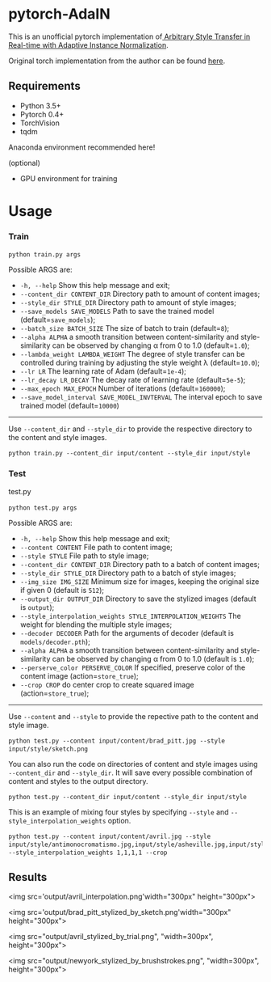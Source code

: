 # pytorch-AdaIN

This is an unofficial pytorch implementation of[ Arbitrary Style Transfer in Real-time with Adaptive Instance Normalization](http://openaccess.thecvf.com/content_ICCV_2017/papers/Huang_Arbitrary_Style_Transfer_ICCV_2017_paper.pdf).

Original torch implementation from the author can be found [here](https://github.com/xunhuang1995/AdaIN-style).

## Requirements

- Python 3.5+
- Pytorch 0.4+
- TorchVision
- tqdm

Anaconda environment recommended here!

(optional)

- GPU environment for training

# Usage

### Train

`python train.py args`

Possible ARGS are:

- `-h, --help` Show this help message and exit;
- `--content_dir CONTENT_DIR` Directory path to amount of content images;
- `--style_dir STYLE_DIR` Directory path to amount of style images;
- `--save_models SAVE_MODELS` Path to save the trained model (default=`save_models`);
- `--batch_size BATCH_SIZE` The size of batch to train (default=`8`);
- `--alpha ALPHA` a smooth transition between content-similarity and style-similarity can be observed by changing α from 0 to 1.0 (default=`1.0`);
- `--lambda_weight LAMBDA_WEIGHT` The degree of style transfer can be controlled during training by adjusting the style weight λ (default=`10.0`);
- `--lr LR` The learning rate of Adam (default=`1e-4`);
- `--lr_decay LR_DECAY` The decay rate of learning rate (default=`5e-5`);
- `--max_epoch MAX_EPOCH` Number of iterations (default=`160000`);
- `--save_model_interval SAVE_MODEL_INVTERVAL` The interval epoch to save trained model (default=`10000`)

------

Use `--content_dir` and `--style_dir` to provide the respective directory to the content and style images.

```
python train.py --content_dir input/content --style_dir input/style
```

### Test

test.py

`python test.py args`

Possible ARGS are:

- `-h, --help` Show this help message and exit;
- `--content CONTENT` File path to content image;
- `--style STYLE` File path to style image;
- `--content_dir CONTENT_DIR` Directory path to a batch of content images;
- `--style_dir STYLE_DIR` Directory path to a batch of style images;
- `--img_size IMG_SIZE` Minimum size for images, keeping the original size if given 0 (default is `512`);
- `--output_dir OUTPUT_DIR` Directory to save the stylized images (default is `output`);
- `--style_interpolation_weights STYLE_INTERPOLATION_WEIGHTS` The weight for blending the multiple style images;
- `--decoder DECODER` Path for the arguments of decoder (default is `models/decoder.pth`);
- `--alpha ALPHA` a smooth transition between content-similarity and style-similarity can be observed by changing α from 0 to 1.0 (default is `1.0`);
- `--perserve_color PERSERVE_COLOR` If specified, preserve color of the content image (action=`store_true`);
- `--crop CROP` do center crop to create squared image (action=`store_true`);

---

Use `--content` and `--style` to provide the repective path to the content and style image.

```
python test.py --content input/content/brad_pitt.jpg --style input/style/sketch.png
```

You can also run the code on directories of content and style images using `--content_dir` and `--style_dir`. It will save every possible combination of content and styles to the output directory.

```
python test.py --content_dir input/content --style_dir input/style
```

This is an example of mixing four styles by specifying `--style` and `--style_interpolation_weights` option.

```
python test.py --content input/content/avril.jpg --style input/style/antimonocromatismo.jpg,input/style/asheville.jpg,input/style/sketch.png,input/style/impronte_d_artista.jpg --style_interpolation_weights 1,1,1,1 --crop
```

## Results

<figture>

<img src='output/avril_interpolation.png'width="300px" height="300px">

<img src='output/brad_pitt_stylized_by_sketch.png'width="300px" height="300px">

<img src="output/avril_stylized_by_trial.png", "width=300px", height="300px">

<img src="output/newyork_stylized_by_brushstrokes.png", "width=300px", height="300px">

</figture>